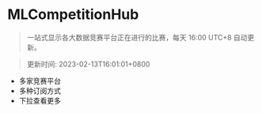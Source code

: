 # MLCompetitionHub

> 一站式显示各大数据竞赛平台正在进行的比赛，每天 16:00 UTC+8 自动更新。
  
> 更新时间: 2023-02-13T16:01:01+0800 

* 多家竞赛平台
* 多种订阅方式
* 下拉查看更多